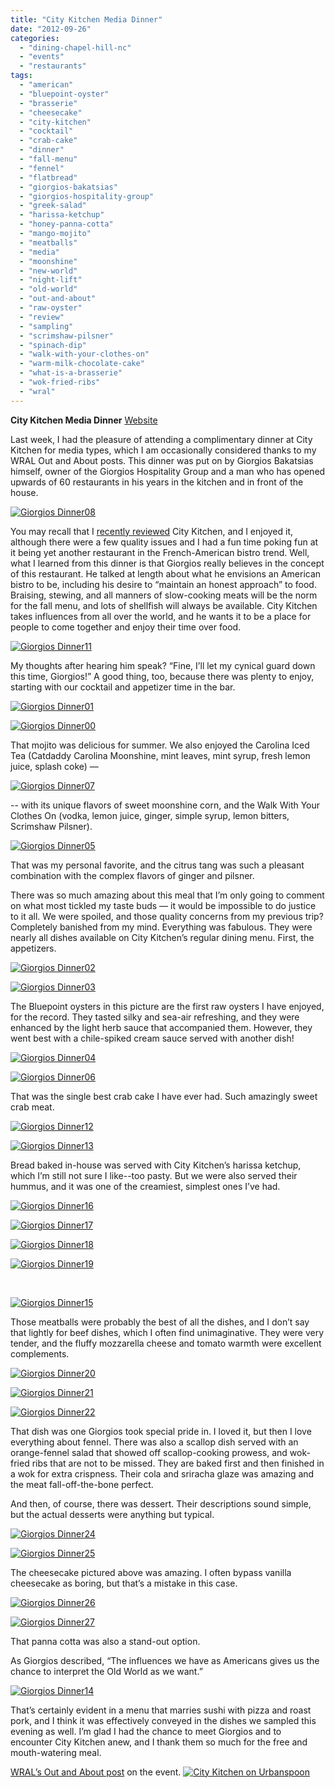 ```yaml
---
title: "City Kitchen Media Dinner"
date: "2012-09-26"
categories:
  - "dining-chapel-hill-nc"
  - "events"
  - "restaurants"
tags:
  - "american"
  - "bluepoint-oyster"
  - "brasserie"
  - "cheesecake"
  - "city-kitchen"
  - "cocktail"
  - "crab-cake"
  - "dinner"
  - "fall-menu"
  - "fennel"
  - "flatbread"
  - "giorgios-bakatsias"
  - "giorgios-hospitality-group"
  - "greek-salad"
  - "harissa-ketchup"
  - "honey-panna-cotta"
  - "mango-mojito"
  - "meatballs"
  - "media"
  - "moonshine"
  - "new-world"
  - "night-lift"
  - "old-world"
  - "out-and-about"
  - "raw-oyster"
  - "review"
  - "sampling"
  - "scrimshaw-pilsner"
  - "spinach-dip"
  - "walk-with-your-clothes-on"
  - "warm-milk-chocolate-cake"
  - "what-is-a-brasserie"
  - "wok-fried-ribs"
  - "wral"
---
```


**City Kitchen Media Dinner** [Website](http://citykitchenchapelhill.com/)

Last week, I had the pleasure of attending a complimentary dinner at City Kitchen for media types, which I am occasionally considered thanks to my WRAL Out and About posts. This dinner was put on by Giorgios Bakatsias himself, owner of the Giorgios Hospitality Group and a man who has opened upwards of 60 restaurants in his years in the kitchen and in front of the house.




<div class="caption">

[![](http://s3.amazonaws.com/thegourmez-wpmedia/2012/09/Giorgios-Dinner08.jpg "Giorgios Dinner08")](http://s3.amazonaws.com/thegourmez-wpmedia/2012/09/Giorgios-Dinner08.jpg)</div>


You may recall that I [recently reviewed](http://www.thegourmez.com/2012/08/city-kitchen-chapel-hill/) City Kitchen, and I enjoyed it, although there were a few quality issues and I had a fun time poking fun at it being yet another restaurant in the French-American bistro trend. Well, what I learned from this dinner is that Giorgios really believes in the concept of this restaurant. He talked at length about what he envisions an American bistro to be, including his desire to “maintain an honest approach” to food. Braising, stewing, and all manners of slow-cooking meats will be the norm for the fall menu, and lots of shellfish will always be available. City Kitchen takes influences from all over the world, and he wants it to be a place for people to come together and enjoy their time over food.




<div class="caption">

[![](http://s3.amazonaws.com/thegourmez-wpmedia/2012/09/Giorgios-Dinner11.jpg "Giorgios Dinner11")](http://s3.amazonaws.com/thegourmez-wpmedia/2012/09/Giorgios-Dinner11.jpg)</div>


My thoughts after hearing him speak? “Fine, I’ll let my cynical guard down this time, Giorgios!” A good thing, too, because there was plenty to enjoy, starting with our cocktail and appetizer time in the bar.




<div class="caption">

[![](http://s3.amazonaws.com/thegourmez-wpmedia/2012/09/Giorgios-Dinner01.jpg "Giorgios Dinner01")](http://s3.amazonaws.com/thegourmez-wpmedia/2012/09/Giorgios-Dinner01.jpg)</div>





<div class="caption">

[![](http://s3.amazonaws.com/thegourmez-wpmedia/2012/09/Giorgios-Dinner00.jpg "Giorgios Dinner00")](http://s3.amazonaws.com/thegourmez-wpmedia/2012/09/Giorgios-Dinner00.jpg)</div>


That mojito was delicious for summer. We also enjoyed the Carolina Iced Tea (Catdaddy Carolina Moonshine, mint leaves, mint syrup, fresh lemon juice, splash coke) —

[![](http://s3.amazonaws.com/thegourmez-wpmedia/2012/09/Giorgios-Dinner07.jpg "Giorgios Dinner07")](http://s3.amazonaws.com/thegourmez-wpmedia/2012/09/Giorgios-Dinner07.jpg)

\-- with its unique flavors of sweet moonshine corn, and the Walk With Your Clothes On (vodka, lemon juice, ginger, simple syrup, lemon bitters, Scrimshaw Pilsner).

[![](http://s3.amazonaws.com/thegourmez-wpmedia/2012/09/Giorgios-Dinner05.jpg "Giorgios Dinner05")](http://s3.amazonaws.com/thegourmez-wpmedia/2012/09/Giorgios-Dinner05.jpg)

That was my personal favorite, and the citrus tang was such a pleasant combination with the complex flavors of ginger and pilsner.

There was so much amazing about this meal that I’m only going to comment on what most tickled my taste buds — it would be impossible to do justice to it all. We were spoiled, and those quality concerns from my previous trip? Completely banished from my mind. Everything was fabulous. They were nearly all dishes available on City Kitchen’s regular dining menu. First, the appetizers.




<div class="caption">

[![](http://s3.amazonaws.com/thegourmez-wpmedia/2012/09/Giorgios-Dinner02.jpg "Giorgios Dinner02")](http://s3.amazonaws.com/thegourmez-wpmedia/2012/09/Giorgios-Dinner02.jpg)</div>


[![](http://s3.amazonaws.com/thegourmez-wpmedia/2012/09/Giorgios-Dinner03.jpg "Giorgios Dinner03")](http://s3.amazonaws.com/thegourmez-wpmedia/2012/09/Giorgios-Dinner03.jpg)

The Bluepoint oysters in this picture are the first raw oysters I have enjoyed, for the record. They tasted silky and sea-air refreshing, and they were enhanced by the light herb sauce that accompanied them. However, they went best with a chile-spiked cream sauce served with another dish!




<div class="caption">

[![](http://s3.amazonaws.com/thegourmez-wpmedia/2012/09/Giorgios-Dinner04.jpg "Giorgios Dinner04")](http://s3.amazonaws.com/thegourmez-wpmedia/2012/09/Giorgios-Dinner04.jpg)</div>


[![](http://s3.amazonaws.com/thegourmez-wpmedia/2012/09/Giorgios-Dinner06.jpg "Giorgios Dinner06")](http://s3.amazonaws.com/thegourmez-wpmedia/2012/09/Giorgios-Dinner06.jpg)

That was the single best crab cake I have ever had. Such amazingly sweet crab meat.




<div class="caption">

[![](http://s3.amazonaws.com/thegourmez-wpmedia/2012/09/Giorgios-Dinner12.jpg "Giorgios Dinner12")](http://s3.amazonaws.com/thegourmez-wpmedia/2012/09/Giorgios-Dinner12.jpg)</div>


[![](http://s3.amazonaws.com/thegourmez-wpmedia/2012/09/Giorgios-Dinner13.jpg "Giorgios Dinner13")](http://s3.amazonaws.com/thegourmez-wpmedia/2012/09/Giorgios-Dinner13.jpg)

Bread baked in-house was served with City Kitchen’s harissa ketchup, which I’m still not sure I like--too pasty. But we were also served their hummus, and it was one of the creamiest, simplest ones I’ve had.




<div class="caption">

[![](http://s3.amazonaws.com/thegourmez-wpmedia/2012/09/Giorgios-Dinner16.jpg "Giorgios Dinner16")](http://s3.amazonaws.com/thegourmez-wpmedia/2012/09/Giorgios-Dinner16.jpg)</div>





<div class="caption">

[![](http://s3.amazonaws.com/thegourmez-wpmedia/2012/09/Giorgios-Dinner17.jpg "Giorgios Dinner17")](http://s3.amazonaws.com/thegourmez-wpmedia/2012/09/Giorgios-Dinner17.jpg)</div>





<div class="caption">

[![](http://s3.amazonaws.com/thegourmez-wpmedia/2012/09/Giorgios-Dinner18.jpg "Giorgios Dinner18")](http://s3.amazonaws.com/thegourmez-wpmedia/2012/09/Giorgios-Dinner18.jpg)</div>





<div class="caption">

[![](http://s3.amazonaws.com/thegourmez-wpmedia/2012/09/Giorgios-Dinner19.jpg "Giorgios Dinner19")](http://s3.amazonaws.com/thegourmez-wpmedia/2012/09/Giorgios-Dinner19.jpg)</div>


 




<div class="caption">

[![](http://s3.amazonaws.com/thegourmez-wpmedia/2012/09/Giorgios-Dinner15.jpg "Giorgios Dinner15")](http://s3.amazonaws.com/thegourmez-wpmedia/2012/09/Giorgios-Dinner15.jpg)</div>


Those meatballs were probably the best of all the dishes, and I don’t say that lightly for beef dishes, which I often find unimaginative. They were very tender, and the fluffy mozzarella cheese and tomato warmth were excellent complements.




<div class="caption">

[![](http://s3.amazonaws.com/thegourmez-wpmedia/2012/09/Giorgios-Dinner20.jpg "Giorgios Dinner20")](http://s3.amazonaws.com/thegourmez-wpmedia/2012/09/Giorgios-Dinner20.jpg)</div>





<div class="caption">

[![](http://s3.amazonaws.com/thegourmez-wpmedia/2012/09/Giorgios-Dinner21.jpg "Giorgios Dinner21")](http://s3.amazonaws.com/thegourmez-wpmedia/2012/09/Giorgios-Dinner21.jpg)</div>





<div class="caption">

[![](http://s3.amazonaws.com/thegourmez-wpmedia/2012/09/Giorgios-Dinner22.jpg "Giorgios Dinner22")](http://s3.amazonaws.com/thegourmez-wpmedia/2012/09/Giorgios-Dinner22.jpg)</div>


That dish was one Giorgios took special pride in. I loved it, but then I love everything about fennel. There was also a scallop dish served with an orange-fennel salad that showed off scallop-cooking prowess, and wok-fried ribs that are not to be missed. They are baked first and then finished in a wok for extra crispness. Their cola and sriracha glaze was amazing and the meat fall-off-the-bone perfect.

And then, of course, there was dessert. Their descriptions sound simple, but the actual desserts were anything but typical.




<div class="caption">

[![](http://s3.amazonaws.com/thegourmez-wpmedia/2012/09/Giorgios-Dinner24.jpg "Giorgios Dinner24")](http://s3.amazonaws.com/thegourmez-wpmedia/2012/09/Giorgios-Dinner24.jpg)</div>


[![](http://s3.amazonaws.com/thegourmez-wpmedia/2012/09/Giorgios-Dinner25.jpg "Giorgios Dinner25")](http://s3.amazonaws.com/thegourmez-wpmedia/2012/09/Giorgios-Dinner25.jpg)

The cheesecake pictured above was amazing. I often bypass vanilla cheesecake as boring, but that’s a mistake in this case.




<div class="caption">

[![](http://s3.amazonaws.com/thegourmez-wpmedia/2012/09/Giorgios-Dinner26.jpg "Giorgios Dinner26")](http://s3.amazonaws.com/thegourmez-wpmedia/2012/09/Giorgios-Dinner26.jpg)</div>





<div class="caption">

[![](http://s3.amazonaws.com/thegourmez-wpmedia/2012/09/Giorgios-Dinner27.jpg "Giorgios Dinner27")](http://s3.amazonaws.com/thegourmez-wpmedia/2012/09/Giorgios-Dinner27.jpg)</div>


That panna cotta was also a stand-out option.

As Giorgios described, “The influences we have as Americans gives us the chance to interpret the Old World as we want.”




<div class="caption">

[![](http://s3.amazonaws.com/thegourmez-wpmedia/2012/09/Giorgios-Dinner14.jpg "Giorgios Dinner14")](http://s3.amazonaws.com/thegourmez-wpmedia/2012/09/Giorgios-Dinner14.jpg)</div>


That’s certainly evident in a menu that marries sushi with pizza and roast pork, and I think it was effectively conveyed in the dishes we sampled this evening as well. I’m glad I had the chance to meet Giorgios and to encounter City Kitchen anew, and I thank them so much for the free and mouth-watering meal.

[WRAL’s Out and About post](http://www.wral.com/entertainment/out_and_about/blogpost/11575088/) on the event. [![City Kitchen on Urbanspoon](http://www.urbanspoon.com/b/link/1674903/minilink.gif)](http://www.urbanspoon.com/r/25/1674903/restaurant/City-Kitchen-Chapel-Hill)
